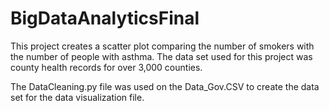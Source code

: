 # BigDataAnalyticsFinal

This project creates a scatter plot comparing the number of smokers with the number of people with asthma.
The data set used for this project was county health records for over 3,000 counties.

The DataCleaning.py file was used on the Data_Gov.CSV to create the data set for the data visualization file.
